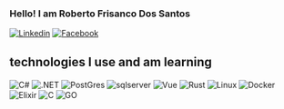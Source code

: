 ### Hello! I am Roberto Frisanco Dos Santos
[![Linkedin](https://img.shields.io/badge/LinkedIn-0077B5?style=for-the-badge&logo=linkedin&logoColor=white)](https://www.linkedin.com/in/roberto-frisanco-0b8216216/) 
[![Facebook](https://img.shields.io/badge/Facebook-1877F2?style=for-the-badge&logo=facebook&logoColor=white)](https://www.facebook.com/robertofs.frisanco)

## technologies I use and am learning
<div style="display: inline_block">
  <img align="center" alt="C#" src="https://img.shields.io/badge/C%23-239120?style=for-the-badge&logo=c-sharp&logoColor=white" />
  <img align="center" alt=".NET"   src="https://img.shields.io/badge/.NET-5C2D91?style=for-the-badge&logo=.net&logoColor=white" />
  <img align="center" alt="PostGres" src="https://img.shields.io/badge/PostgreSQL-316192?style=for-the-badge&logo=postgresql&logoColor=white"/>
  <img align="center" alt="sqlserver" src="https://img.shields.io/badge/Microsoft_SQL_Server-CC2927?style=for-the-badge&logo=microsoft-sql-server&logoColor=white" /> 
  <img align="center" alt="Vue" src="https://img.shields.io/badge/vuejs-%2335495e.svg?style=for-the-badge&logo=vuedotjs&logoColor=%234FC08D" />
  <img align="center" alt="Rust" src="https://img.shields.io/badge/rust-%23000000.svg?&style=for-the-badge&logo=rust&logoColor=white"/>
  <img align="center" alt="Linux" src="https://img.shields.io/badge/Ubuntu-E95420?style=for-the-badge&logo=ubuntu&logoColor=white" />
  <img align="center" alt="Docker" src="https://img.shields.io/badge/docker-%230db7ed.svg?style=for-the-badge&logo=docker&logoColor=white"/>
  <img align="center" alt="Elixir" src="https://img.shields.io/badge/elixir-%234B275F.svg?&style=for-the-badge&logo=elixir&logoColor=white"/>
  <img  align="center" alt="C" src="https://img.shields.io/badge/c%20-%2300599C.svg?&style=for-the-badge&logo=c&logoColor=white"/>
  <img  align="center" alt="GO" src="https://img.shields.io/badge/golang-00ADD8?&style=plastic&logo=go&logoColor=white"/>
